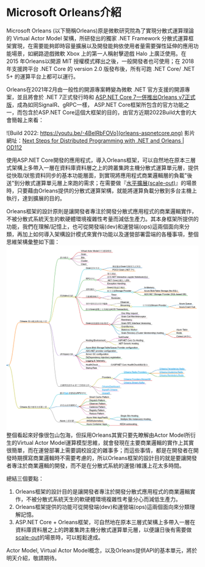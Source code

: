 # Microsoft Orleans介紹

Microsoft Orleans (以下簡稱Orleans)原是微軟研究院為了實現分散式運算理論的 Virtual Actor Model 架構，所研發出的獨家 .NET Framework 分散式運算框架實現，在需要能夠即時容量擴展以及開發能夠依使用者量需要彈性延伸的應用功能場景，如網路遊戲微軟 Xbox 上的第一人稱射擊遊戲 Halo 上廣泛使用。在 2015 年Orleans以開源 MIT 授權模式釋出之後，一般開發者也可使用；在 2018 年支援跨平台 .NET Core 的 version 2.0 版發布後，所有可跑 .NET Core/ .NET 5+ 的運算平台上都可以運行。

Orleans在2021年2月由一般性的開源專案轉變為微軟 .NET 官方支援的開源專案，並且將會於 .NET 7正式發行時和 [ASP.NET Core 7一併推出Orleans v7正式版](https://devblogs.microsoft.com/dotnet/asp-net-core-updates-in-net-7-preview-1/)，成為如同SignalR、gRPC一樣， ASP.NET Core框架所包含的官方功能之一，而包含於ASP.NET Core這個大框架的目的，由官方近期2022Build大會的大會簡報上來看：

![Build 2022: https://youtu.be/-4BelRbFOVo](orleans-aspnetcore.png)
影片網址：[Next Steps for Distributed Programming with .NET and Orleans | OD112](https://youtu.be/-4BelRbFOVo)

使用ASP.NET Core開發的應用程式，導入Orleans框架，可以自然地在原本三層式架構上多帶入一層在資料庫資料層之上的跨叢集跨主機分散式運算單元層，提供從快取/狀態資料同步的基本功能層面，到實現將應用程式商業邏輯層的負載"後送"到分散式運算單元層上來跑的需求；在需要做『[水平擴展(scale-out)](https://docs.microsoft.com/en-us/azure/architecture/guide/design-principles/scale-out)』的場景時，只要藉由Orleans提供的分散式運算架構，就能將運算負載分散到多台主機上執行，達到擴展的目的。

Orleans框架的設計原則是讓開發者專注於開發分散式應用程式的商業邏輯實作，不被分散式系統天生的軟硬體環境複雜性考量而減低生產力。其本身框架所提供的功能，我們在理解/記憶上，也可從開發端(dev)和運營端(ops)這兩個面向來分類，再加上如何導入架構設計模式來實作功能以及運營部署雲端的各種事項，整個思維架構彙整如下圖：
![Orleans學習思維架構](toc.png)
整個看起來好像很包山包海，但採用Orleans其實只要先瞭解由Actor Model所衍生的Virtual Actor Model運算模型思維，就會發現在主要商業邏輯的實作上其實很簡單，而在運營部署上需要調校設定的雜事多；而這些事情，都是在開發者在開發時期撰寫商業邏輯時不需要考慮的，所以Orleans框架的設計目的就是要讓開發者專注於商業邏輯的開發，而不是在分散式系統的運營/維護上花太多時間。

總結三個要點：
1. Orleans框架的設計目的是讓開發者專注於開發分散式應用程式的商業邏輯實作，不被分散式系統天生的軟硬體環境複雜性考量分心而減低生產力。
2. Orleans框架提供的功能可從開發端(dev)和運營端(ops)這兩個面向來分類理解記憶。
3. ASP.NET Core + Orleans框架，可自然地在原本三層式架構上多帶入一層在資料庫資料層之上的跨叢集跨主機分散式運算單元層，以便讓日後有需要做[scale-out](https://docs.microsoft.com/en-us/azure/architecture/guide/design-principles/scale-out)的場景時，可以輕鬆達成。

Actor Model, Virtual Actor Model概念，以及Orleans提供API的基本單元，將於明天介紹，敬請期待。